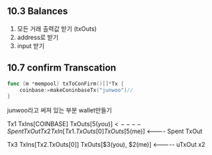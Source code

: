 ## 10.3 Balances

1. 모든 거래 출력값 받기 (txOuts)
2. address로 받기
3. input 받기


## 10.7 confirm Transcation
```go
func (m *mempool) txToConFirm()[]*Tx {
	coinbase:=makeConinbaseTx("junwoo")//
}
```

junwoo라고 써져 있는 부분 wallet만들기

Tx1
    TxIns[COINBASE]
    TxOuts[$5(you)] <---- Spent TxOut
Tx2
    TxIn[Tx1.TxOuts[0]
    TxOuts[$5(me)] <---- Spent TxOut

Tx3
    TxIns[Tx2.TxOuts[0]]
    TxOuts[$3(you), $2(me)] <----- uTxOut x2